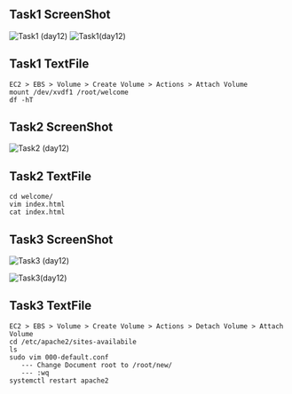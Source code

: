 ## Task1 ScreenShot ##



![Task1 (day12)](https://user-images.githubusercontent.com/68742521/121677061-04a89780-cad3-11eb-995e-a74fadb94b9c.png)
![Task1(day12)](https://user-images.githubusercontent.com/68742521/121677066-070af180-cad3-11eb-98ef-5f898f52208f.png)



## Task1 TextFile ##



```
EC2 > EBS > Volume > Create Volume > Actions > Attach Volume
mount /dev/xvdf1 /root/welcome
df -hT
```



## Task2 ScreenShot ##



![Task2 (day12)](https://user-images.githubusercontent.com/68742521/121677070-08d4b500-cad3-11eb-8398-b93097670e16.png)



## Task2 TextFile ##



```
cd welcome/
vim index.html
cat index.html
```



## Task3 ScreenShot ##



![Task3 (day12)](https://user-images.githubusercontent.com/68742521/121677575-afb95100-cad3-11eb-8564-5e3a3dc1b700.png)

![Task3(day12)](https://user-images.githubusercontent.com/68742521/121677085-0b370f00-cad3-11eb-9120-0611fd85f39f.png)



## Task3 TextFile ##



```
EC2 > EBS > Volume > Create Volume > Actions > Detach Volume > Attach Volume
cd /etc/apache2/sites-availabile
ls
sudo vim 000-default.conf
   --- Change Document root to /root/new/
   --- :wq
systemctl restart apache2
```


